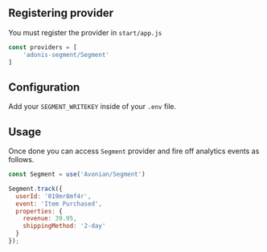 ## Registering provider

You must register the provider in `start/app.js`

```js
const providers = [
    'adonis-segment/Segment'
]
```

## Configuration

Add your `SEGMENT_WRITEKEY` inside of your `.env` file.

## Usage 

Once done you can access `Segment` provider and fire off analytics events as follows.

```js
const Segment = use('Avonian/Segment')

Segment.track({
  userId: '019mr8mf4r',
  event: 'Item Purchased',
  properties: {
    revenue: 39.95,
    shippingMethod: '2-day'
  }
});
```